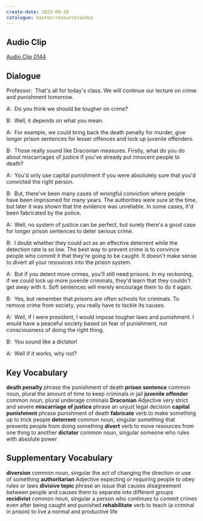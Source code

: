 ```yaml
---
create-date: 2023-09-28
catalogue: kasten/resource/audio
---
```


## Audio Clip
[Audio Clip 0144](https://archive.org/download/englishpod_all/englishpod_0144dg.mp3)

## Dialogue
Professor:  That's all for today's class. We will continue our lecture on crime and punishment tomorrow.

A:  Do you think we should be tougher on crime?

B:  Well, it depends on what you mean.

A:  For example, we could bring back the death penalty for murder, give longer prison sentences for lesser offences and lock up juvenile offenders.

B:  Those really sound like Draconian measures. Firstly, what do you do about miscarriages of justice if you've already put innocent people to death?

A:  You'd only use capital punishment if you were absolutely sure that you'd convicted the right person.

B:  But, there've been many cases of wrongful conviction where people have been imprisoned for many years. The authorities were sure at the time, but later it was shown that the evidence was unreliable. In some cases, it'd been fabricated by the police.

A:  Well, no system of justice can be perfect, but surely there's a good case for longer prison sentences to deter serious crime.

B:  I doubt whether they could act as an effective deterrent while the detection rate is so low. The best way to prevent crime is to convince people who commit it that they're going to be caught. It doesn't make sense to divert all your resources into the prison system.

A:  But if you detect more crimes, you'll still need prisons. In my reckoning, if we could lock up more juvenile criminals, they'd learn that they couldn't get away with it. Soft sentences will merely encourage them to do it again.

B:  Yes, but remember that prisons are often schools for criminals. To remove crime from society, you really have to tackle its causes.

A:  Well,  if I were president, I would impose tougher laws and punishment. I would have a peaceful society based on fear of punishment, not consciousness of doing the right thing.

B:  You sound like a dictator!

A:  Well if it works, why not?

## Key Vocabulary
**death penalty**            phrase                  the punishment of death
**prison sentence**          common noun, plural     the amount of time to keep criminals in jail
**juvenile offender**        common noun, plural     underage criminals
**Draconian**                Adjective               very strict and severe
**miscarriage of justice**   phrase                  an unjust legal decision
**capital punishment**       phrase                  punishment of death
**fabricate**                verb                    to make something up to trick people
**deterrent**                common noun, singular   something that prevents people from doing something
**divert**                   verb                    to move resources from one thing to another
**dictator**                 common noun, singular   someone who rules with absolute power

## Supplementary Vocabulary
**diversion**        common noun, singular   the act of changing the direction or use of something
**authoritarian**    Adjective               expecting or requiring people to obey rules or laws
**divisive topic**   phrase                  an issue that causes disagreement between people and causes them to separate into different groups
**recidivist**       common noun, singular   a person who continues to commit crimes even after being caught and punished
**rehabilitate**     verb                    to teach (a criminal in prison) to live a normal and productive life
